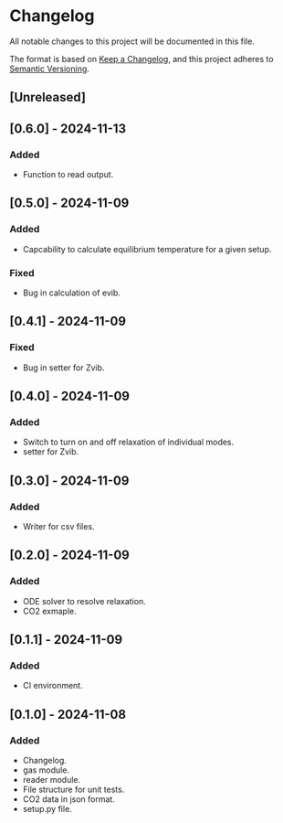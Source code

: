 # Changelog

All notable changes to this project will be documented in this file.

The format is based on [Keep a Changelog](https://keepachangelog.com/en/1.1.0/),
and this project adheres to [Semantic Versioning](https://semver.org/spec/v2.0.0.html).

## [Unreleased]

## [0.6.0] - 2024-11-13

### Added
- Function to read output.

## [0.5.0] - 2024-11-09

### Added
- Capcability to calculate equilibrium temperature for a given setup.

### Fixed

- Bug in calculation of evib.

## [0.4.1] - 2024-11-09

### Fixed

- Bug in setter for Zvib.

## [0.4.0] - 2024-11-09

### Added

- Switch to turn on and off relaxation of individual modes.
- setter for Zvib.

## [0.3.0] - 2024-11-09

### Added

- Writer for csv files.

## [0.2.0] - 2024-11-09

### Added

- ODE solver to resolve relaxation.
- CO2 exmaple.

## [0.1.1] - 2024-11-09

### Added

- CI environment.

## [0.1.0] - 2024-11-08

### Added

- Changelog.
- gas module.
- reader module.
- File structure for unit tests.
- CO2 data in json format.
- setup.py file.